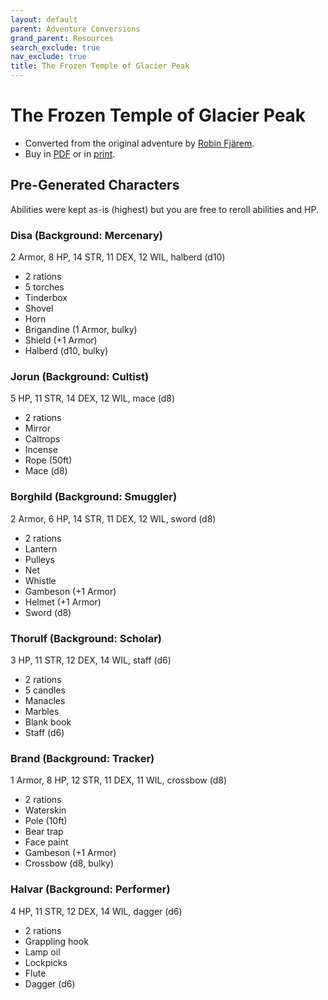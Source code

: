 ```yaml
---
layout: default
parent: Adventure Conversions
grand_parent: Resources
search_exclude: true
nav_exclude: true
title: The Frozen Temple of Glacier Peak
---
```


# The Frozen Temple of Glacier Peak

- Converted from the original adventure by [Robin Fjärem](https://ialath.itch.io/).
- Buy in [PDF](https://ialath.itch.io/frozen-temple-of-glacier-peak) or in [print](https://www.exaltedfuneral.com/collections/store-exclusive/products/the-frozen-temple-of-glacier-peak).

## Pre-Generated Characters
Abilities were kept as-is (highest) but you are free to reroll abilities and HP.

### Disa (Background: Mercenary)
2 Armor, 8 HP, 14 STR, 11 DEX, 12 WIL, halberd (d10)
- 2 rations
- 5 torches
- Tinderbox
- Shovel
- Horn
- Brigandine (1 Armor, bulky)
- Shield (+1 Armor)
- Halberd (d10, bulky)

### Jorun (Background: Cultist)
5 HP, 11 STR, 14 DEX, 12 WIL, mace (d8)
- 2 rations
- Mirror
- Caltrops
- Incense
- Rope (50ft)
- Mace (d8)


### Borghild (Background: Smuggler)
2 Armor, 6 HP, 14 STR, 11 DEX, 12 WIL, sword (d8)
- 2 rations
- Lantern
- Pulleys
- Net
- Whistle
- Gambeson (+1 Armor)
- Helmet (+1 Armor)
- Sword (d8)

### Thorulf (Background: Scholar)
3 HP, 11 STR, 12 DEX, 14 WIL, staff (d6)
- 2 rations
- 5 candles
- Manacles
- Marbles
- Blank book
- Staff (d6)

### Brand (Background: Tracker)
1 Armor, 8 HP, 12 STR, 11 DEX, 11 WIL, crossbow (d8)
- 2 rations
- Waterskin
- Pole (10ft)
- Bear trap
- Face paint
- Gambeson (+1 Armor)
- Crossbow (d8, bulky)

### Halvar (Background: Performer)
4 HP, 11 STR, 12 DEX, 14 WIL, dagger (d6)
- 2 rations
- Grappling hook
- Lamp oil
- Lockpicks
- Flute
- Dagger (d6)

